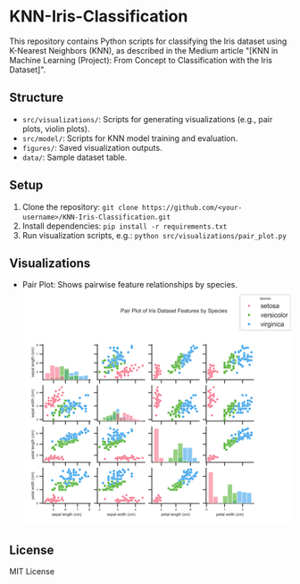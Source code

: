 # KNN-Iris-Classification
This repository contains Python scripts for classifying the Iris dataset using K-Nearest Neighbors (KNN), as described in the Medium article 
"[KNN in Machine Learning (Project): From Concept to Classification with the Iris Dataset]".

## Structure
- `src/visualizations/`: Scripts for generating visualizations (e.g., pair plots, violin plots).
- `src/model/`: Scripts for KNN model training and evaluation.
- `figures/`: Saved visualization outputs.
- `data/`: Sample dataset table.

## Setup
1. Clone the repository: `git clone https://github.com/<your-username>/KNN-Iris-Classification.git`
2. Install dependencies: `pip install -r requirements.txt`
3. Run visualization scripts, e.g.: `python src/visualizations/pair_plot.py`

## Visualizations
- Pair Plot: Shows pairwise feature relationships by species.
  ![Pair Plot](figures/pair_plot.png)

## License
MIT License
